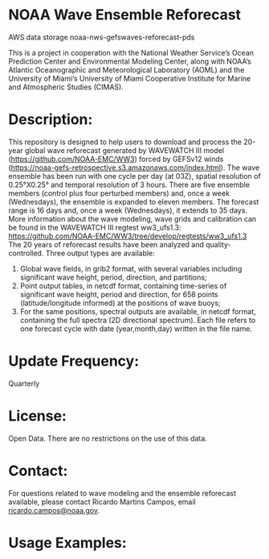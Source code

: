 # NOAA Wave Ensemble Reforecast

AWS data storage noaa-nws-gefswaves-reforecast-pds

This is a project in cooperation with the National Weather Service’s Ocean Prediction Center and Environmental Modeling Center, along with NOAA’s Atlantic Oceanographic and Meteorological Laboratory (AOML) and the University of Miami’s University of Miami Cooperative Institute for Marine and Atmospheric Studies (CIMAS).

# Description:

This repository is designed to help users to download and process the 20-year global wave reforecast generated 
 by WAVEWATCH III model (https://github.com/NOAA-EMC/WW3) forced by GEFSv12 winds (https://noaa-gefs-retrospective.s3.amazonaws.com/index.html).
The wave ensemble has been run with one cycle per day (at 03Z), spatial resolution of 0.25°X0.25° and temporal resolution of 3 hours. 
There are five ensemble members (control plus four perturbed members) and, once a week (Wednesdays),
 the ensemble is expanded to eleven members.
The forecast range is 16 days and, once a week (Wednesdays), it extends to 35 days.
More information about the wave modeling, wave grids and calibration can be found in the WAVEWATCH III regtest ww3_ufs1.3:
https://github.com/NOAA-EMC/WW3/tree/develop/regtests/ww3_ufs1.3
The 20 years of reforecast results have been analyzed and quality-controlled. Three output types are available:
1) Global wave fields, in grib2 format, with several variables including significant wave height, period, direction, and partitions;
2) Point output tables, in netcdf format, containing time-series of significant wave height, period and direction, for 658 points (latitude/longitude informed) at the positions of wave buoys;
3) For the same positions, spectral outputs are available, in netcdf format, containing the full spectra (2D directional spectrum).
Each file refers to one forecast cycle with date (year,month,day) written in the file name.

# Update Frequency:

Quarterly

# License:

Open Data. There are no restrictions on the use of this data.

# Contact:

For questions related to wave modeling and the ensemble reforecast available, please contact Ricardo Martins Campos, email ricardo.campos@noaa.gov.

# Usage Examples:
